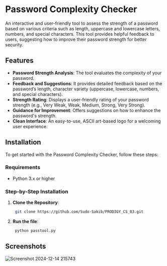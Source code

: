 
# Password Complexity Checker

An interactive and user-friendly tool to assess the strength of a password based on various criteria such as length, uppercase and lowercase letters, numbers, and special characters. This tool provides helpful feedback to users, suggesting how to improve their password strength for better security.

## Features

- **Password Strength Analysis**: The tool evaluates the complexity of your password.
- **Feedback and Suggestions**: It provides detailed feedback based on the password’s length, character variety (uppercase, lowercase, numbers, and special characters).
- **Strength Rating**: Displays a user-friendly rating of your password strength (e.g., Very Weak, Weak, Medium, Strong, Very Strong).
- **Guidance for Improvement**: Offers suggestions on how to enhance the password's strength.
- **Clean Interface**: An easy-to-use, ASCII art-based logo for a welcoming user experience.

## Installation

To get started with the Password Complexity Checker, follow these steps:

### Requirements

- Python 3.x or higher

### Step-by-Step Installation

1. **Clone the Repository**:
   ```bash
    git clone https://github.com/Sudo-Sakib/PRODIGY_CS_03.git
   ```
2. **Run the file**:
   ```bash
    python passtool.py
   ```
## Screenshots
![Screenshot 2024-12-14 215743](https://github.com/user-attachments/assets/80ee7e10-0386-4086-9caa-94a6da062f62)




